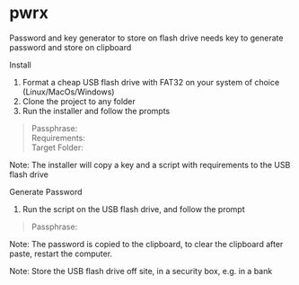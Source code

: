 # pwrx

Password and key generator to store on flash drive needs key to generate password and store on clipboard

Install
1) Format a cheap USB flash drive with FAT32 on your system of choice (Linux/MacOs/Windows)
2) Clone the project to any folder
3) Run the installer and follow the prompts
>Passphrase:  
>Requirements:  
>Target Folder:   

Note: The installer will copy a key and a script with requirements to the USB flash drive

Generate Password
1) Run the script on the USB flash drive, and follow the prompt
>Passphrase:  

Note: The password is copied to the clipboard, to clear the clipboard after paste, restart the computer.

Note: Store the USB flash drive off site, in a security box, e.g. in a bank
